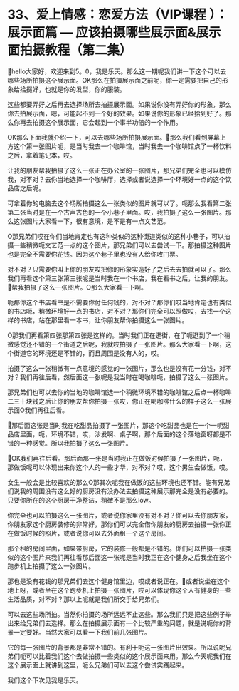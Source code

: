# 33、爱上情感：恋爱方法（VIP课程 ）：展示面篇 — 应该拍摄哪些展示面&展示面拍摄教程（第二集）

🎼hello大家好，欢迎来到5。0，我是乐天。那么这一期呢我们讲一下这个可以去哪些场所拍摄这个展示面。OK那么在拍摄展示面之前呢，你一定需要把自己的形象给拾掇好，也就是你的发型，你的服装。

这些都要弄好之后再去选择场所去拍摄展示面。如果说你没有弄好你的形象，那么你去拍展示面，嗯，可能起不到一个好的效果。如果说你的形象已经拾到好了。那么你再去拍摄这个展示面，它会起到一个事半功倍的一个作用。

OK那么下面我就介绍一下，可以去哪些场所拍摄展示面。🎼那么我们看到屏幕上方这个第一张图片呃，是当时我去一个咖啡馆，当时我去一个咖啡馆点了一杯饮料之后，拿着笔记本，哎。

让我的朋友帮我拍摄了这么一张正在办公室的一张图片，那兄弟们完全也可以模仿我，对不对？去你当地选择一个咖啡厅，选择或者说选择一个环境好一点的这个饮品店之后呢。

可拿着你的电脑去这个场所拍摄这么一张类似的图片就可以了。呃那么我看第二张第二张当时是在一个古声古色的一个小巷子里面。哎，我拍摄了这么一张图片。那么这张图片大家看一下，很有意境，是不是有一点文艺范。

O那兄弟们哎在你们当地肯定也有这种类似的这种街道类似的这种小巷子，可以拍摄一些稍微呃文艺范一点的这个图片，那兄弟们可以去尝试一下。那拍摄这种图片也是完全不需要你花钱。因为这个巷子里也没有人给你收门票。

对不对？只需要你叫上你的朋友哎把你的形象实造好了之后去去拍就可以了。那么我们再看这个第三张第三张呢是当时我在一个书店，我在看书之后，让我的朋友。🎼帮我拍摄了这么一张图片。O那么大家看一下啊。

呃那你这个书店看书是不需要你付任何钱的，对不对？那你们哎当地肯定也有类似的书店呃，稍微环境好一点的书店，对不对？那你们完全可以照做哎，去找一个这样的书店，站在那里看一本书，让你朋友帮你拍摄这么一张图片。

O那我们再看第四张那第四张是这样的。当时我们正在逛街，在了呃逛到了一个稍微感觉还不错的一个街道之后呢，我就哎拍摄了一张图片。那么大家看一下啊，这个街道它的环境还是不错的，而且周围是没有人的，哎。

拍摄了这么一张稍微有一点意境的感觉的一张图片，那么也是没有花一分钱，对不对？我们再往后看，然后面这一张呢是我当时在喝咖啡呃，拍摄了这么一张图片。

那兄弟们也可以去你的当地的咖啡馆选一个稍微环境不错的咖啡馆之后点一杯咖啡二三十块钱之后让你的朋友帮你拍摄一张哎，你正在喝咖啡什么的样子这么一张展示面O我们再往后看。

🎼那后面这张是当时我在吃甜品拍摄了一张图片，那这个吃甜品也是在一个一呃甜品店里面，呃，环境不错，哎，沙发啊、桌子啊，那个后面的这个落地窗呀都是不错的一种感觉。所以我拍摄了这么一张图片。

🎼OK我们再往后看。那后面那一张是当时我正在做饭时候拍摄了一张图片，呃，那做饭呢可以体现出来你这个人的一些才华，对不对？哎，这个男生会做饭，哎。

女生一般会是比较喜欢的那么O那其次呢我在做饭的这些环境也还不错。能有兄弟们说我的周围没有这么好的厨房没有没办法去拍摄这种展示那完全是没有必要的。只要你所在的这个厨房干净整洁，稍微不是那么low。

你完全也可以拍摄这么一张图片，或者说你家里没有对不对？你可以去你朋友家，你朋友家这个厨房装修的非常好，那你们可以完全借你朋友的厨房去拍摄一张你正在做饭时候的照片，或者说你可以去外面租一个这个房间。

那个租的房间里面，如果带厨房，它的装修一般都是不错的。你们可以拍摄一张类似的这个图片来我们再往看那后面这一张呢是当时我正在这个健身之后我坐在这个跑步机上拍摄了这么一张图片。

那也是没有花钱的那兄弟们去这个健身馆里边，哎或者说正在。🎼或者说坐在这个地上呀，或者坐在这个跑步机上拍摄一张图片，哎可以体现你这个人有健身的一些生活品质，对不对？那以上呢就是我们所交手给兄弟们。

可以去这些场所拍。当然你拍摄的场所远远不止这些。那么我们只是把这些例子举出来给兄弟们去选择。那么在拍摄展示面有一个比较严重的问题，就是说呃你的背景一定要好。当然大家可以看一下我们前几张图片。

它的每一张图片的背景都是非常不错的。有利于呃这一张图片出效果。所以说呢兄弟们呃可以比着我们这个去做拍摄一些类似的这个展示面来用。那么今天呢我们在这个展示面上就讲到这里，呃么兄弟们可以去这个尝试实践起来。

我们这个下次见我是乐天。